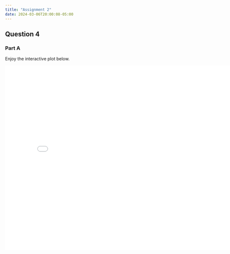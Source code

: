 ```yaml
---
title: "Assignment 2"
date: 2024-03-06T20:00:08-05:00
---
```


## Question 4

### Part A

Enjoy the interactive plot below.
<!-- {{< iframe "/plots/vis.html" >}} -->

<iframe src="/plots/a2-q4-pA.html" width="810" height="600" frameborder="0"></iframe>

